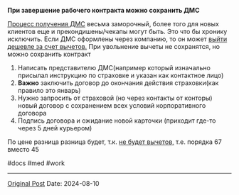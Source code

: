 **При завершение рабочего контракта можно сохранить ДМС**

[Процесс получения ДМС](496.md) весьма заморочный, более того для новых клиентов еще и прекондишены/чекапы могут быть. Это что бы хронику исключить. Если ДМС оформлены через компанию, то он может [выйти дешевле за счет вычетов.](2183.md) При увольнение вычеты не сохранятся, но можно сохранить контракт

1. Написать представителю ДМС(например который изначально присылал инструкцию по страховке и указан как контактное лицо)
2. **Важно** заключить договор до окончания действия страховки(как правило это январь)
3. Нужно запросить от страховой (но через контакты от конторы) новый договор с сохранением всех условий корпоративного договора
4. Подпись договора и ожидание новой карточки (приходит где-то через 5 дней курьером)

По цене разница разница будет, т.к. [не будет вычетов,](2183.md)  т.е. порядка 67 вместо 45

#docs #med #work

---
[Original Post](https://t.me/lev2tarragona/2490)
Date: 2024-08-10
